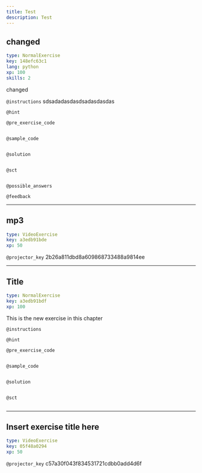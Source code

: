 ```yaml
---
title: Test
description: Test
---
```


## changed

```yaml
type: NormalExercise
key: 148efc63c1
lang: python
xp: 100
skills: 2
```

changed

`@instructions`
sdsadadasdasdsadasdasdas

`@hint`


`@pre_exercise_code`
```{python}

```

`@sample_code`
```{python}

```

`@solution`
```{python}

```

`@sct`
```{python}

```

`@possible_answers`


`@feedback`


---

## mp3

```yaml
type: VideoExercise
key: a3edb91bde
xp: 50
```

`@projector_key`
2b26a811dbd8a609868733488a9814ee

---

## Title

```yaml
type: NormalExercise
key: a3edb91bdf
xp: 100
```

This is the new exercise in this chapter

`@instructions`


`@hint`


`@pre_exercise_code`
```{python}

```

`@sample_code`
```{python}

```

`@solution`
```{python}

```

`@sct`
```{python}

```

---

## Insert exercise title here

```yaml
type: VideoExercise
key: 05f48a0294
xp: 50
```

`@projector_key`
c57a30f043f834531721cdbb0add4d6f
